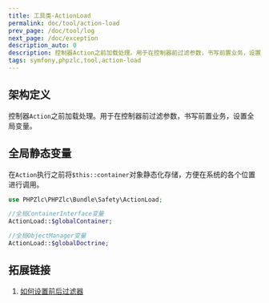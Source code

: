 ```yaml
---
title: 工具类-ActionLoad
permalink: doc/tool/action-load
prev_page: /doc/tool/log
next_page: /doc/exception
description_auto: 0
description: 控制器Action之前加载处理。用于在控制器前过滤参数，书写前置业务，设置全局变量。
tags: symfony,phpzlc,tool,action-load
---
```


## 架构定义

控制器`Action`之前加载处理。用于在控制器前过滤参数，书写前置业务，设置全局变量。

## 全局静态变量

在`Action`执行之前将`$this::container`对象静态化存储，方便在系统的各个位置进行调用。

```php
use PHPZlc\PHPZlc\Bundle\Safety\ActionLoad;

//全局ContainerInterface变量
ActionLoad::$globalContainer;

//全局ObjectManager变量
ActionLoad::$globalDoctrine;
```

## 拓展链接

1. [如何设置前后过滤器](https://symfony.com/doc/current/event_dispatcher/before_after_filters.html#creating-an-event-subscriber)